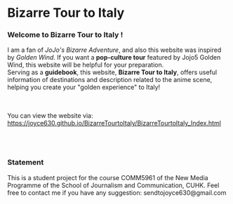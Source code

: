 # Bizarre Tour to Italy
<h3>Welcome to <b>Bizarre Tour to Italy</b> !</h3>
I am a fan of <i>JoJo's Bizarre Adventure</i>, and also this website was inspired by <i>Golden Wind</i>. If you want a <b>pop-culture tour</b> featured by Jojo5 Golden Wind, this website will be helpful for your preparation. 
<br>Serving as a <b>guidebook</b></span>, this website, <b>Bizarre Tour to Italy</b>, offers useful information of destinations and description related to the anime scene, helping you create your "golden experience" to Italy! 


<br><br>You can view the website via:
<br>https://joyce630.github.io/BizarreTourtoItaly/BizarreTourtoItaly_Index.html

<br><br>
<h3>Statement</h3>
This is a student project for the course COMM5961 of the New Media Programme of the School of Journalism and Communication, CUHK. Feel free to contact me if you have any suggestion: sendtojoyce630@gmail.com

